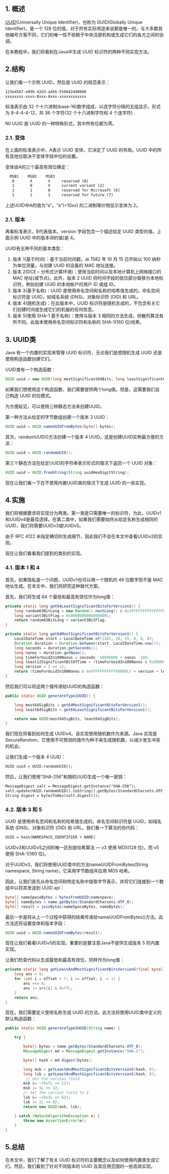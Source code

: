 ## 1. 概述

[UUID](https://www.baeldung.com/java-uuid)(Universally Unique Identifier)，也称为 GUID(Globally Unique Identifier)，是一个 128 位的值，对于所有实际用途来说都是唯一的。与大多数其他编号方案不同，它们的唯一性不依赖于中央注册机构或生成它们的各方之间的协调。

在本教程中，我们将看到在Java中生成 UUID 标识符的两种不同实现方法。

## 2.结构

让我们看一个示例 UUID，然后是 UUID 的规范表示：

```markdown
123e4567-e89b-42d3-a456-556642440000
xxxxxxxx-xxxx-Bxxx-Axxx-xxxxxxxxxxxx
```

标准表示由 32 个十六进制(base-16)数字组成，以连字符分隔的五组显示，形式为 8-4-4-4-12，共 36 个字符(32 个十六进制字符和 4 个连字符) .

Nil UUID 是 UUID 的一种特殊形式，其中所有位都为零。

### 2.1. 变体

在上面的标准表示中，A表示 UUID 变体，它决定了 UUID 的布局。UUID 中的所有其他位取决于变体字段中位的设置。

变体由A的三个最高有效位确定：

```markdown
  MSB1    MSB2    MSB3
   0       X       X     reserved (0)
   1       0       X     current variant (2)
   1       1       0     reserved for Microsoft (6)
   1       1       1     reserved for future (7)
```

上述UUID中A的值为“a”。“a”(=10xx) 的二进制等价物显示变体为 2。

### 2.1. 版本

再看标准表示，B代表版本。version 字段包含一个描述给定 UUID 类型的值。上面示例 UUID 中的版本(B的值)是 4。

UUID有五种不同的基本类型：

1.  版本 1(基于时间)：基于当前时间戳，从 1582 年 10 月 15 日开始以 100 纳秒为单位测量，与创建 UUID 的设备的 MAC 地址连接。
2.  版本 2(DCE – 分布式计算环境)：使用当前时间以及本地计算机上网络接口的 MAC 地址(或节点)。此外，版本 2 UUID 将时间字段的低位部分替换为本地标识符，例如创建 UUID 的本地帐户的用户 ID 或组 ID。
3.  版本 3(基于名称)：UUID 是使用命名空间和名称的哈希值生成的。命名空间标识符是 UUID，如域名系统 (DNS)、对象标识符 (OID) 和 URL。
4.  版本 4(随机生成)：在此版本中，UUID 标识符是随机生成的，不包含有关它们创建时间或生成它们的机器的任何信息。
5.  版本 5(使用 SHA-1 基于名称)：使用与版本 3 相同的方法生成，但散列算法有所不同。此版本使用命名空间标识符和名称的 SHA-1(160 位)哈希。

## 3. UUID类

Java 有一个内置的实现来管理 UUID 标识符，无论我们是想随机生成 UUID 还是使用构造函数创建它们。

UUID类有一个构造函数：

```java
UUID uuid = new UUID(long mostSignificant64Bits, long leastSignificant64Bits);
```

如果我们想使用这个构造函数，我们需要提供两个long值。但是，这需要我们自己构造 UUID 的位模式。

为方便起见，可以使用三种静态方法来创建UUID。

第一种方法从给定的字节数组创建一个版本 3 UUID：

```java
UUID uuid = UUID.nameUUIDFromBytes(byte[] bytes);
```

其次，randomUUID()方法创建一个版本 4 UUID。这是创建UUID实例最方便的方法：

```java
UUID uuid = UUID.randomUUID();
```

第三个静态方法在给定UUID的字符串表示形式的情况下返回一个 UUID 对象：

```java
UUID uuid = UUID.fromString(String uuidHexDigitString);
```

现在让我们看一下在不使用内置UUID类的情况下生成 UUID 的一些实现。

## 4.实施

我们将根据要求将实现分为两类。第一类是只需要唯一的标识符，为此，UUIDv1和UUIDv4是最佳选择。在第二类中，如果我们需要始终从给定名称生成相同的 UUID，我们将需要UUIDv3或UUIDv5。

由于 RFC 4122 未指定确切的生成细节，因此我们不会在本文中查看UUIDv2的实现。

现在让我们看看我们提到的类别的实现。

### 4.1. 版本 1 和 4

首先，如果隐私是一个问题，UUIDv1也可以用一个随机的 48 位数字而不是 MAC 地址生成。在本文中，我们将研究这种替代方案。

首先，我们将生成 64 个最低和最高有效位作为long值：

```java
private static long get64LeastSignificantBitsForVersion1() {
    long random63BitLong = new Random().nextLong() & 0x3FFFFFFFFFFFFFFFL;
    long variant3BitFlag = 0x8000000000000000L;
    return random63BitLong + variant3BitFlag;
}

private static long get64MostSignificantBitsForVersion1() {
    LocalDateTime start = LocalDateTime.of(1582, 10, 15, 0, 0, 0);
    Duration duration = Duration.between(start, LocalDateTime.now());
    long seconds = duration.getSeconds();
    long nanos = duration.getNano();
    long timeForUuidIn100Nanos = seconds  10000000 + nanos  100;
    long least12SignificantBitOfTime = (timeForUuidIn100Nanos & 0x000000000000FFFFL) >> 4;
    long version = 1 << 12;
    return (timeForUuidIn100Nanos & 0xFFFFFFFFFFFF0000L) + version + least12SignificatBitOfTime;
}
```

然后我们可以将这两个值传递给UUID的构造函数：

```java
public static UUID generateType1UUID() {

    long most64SigBits = get64MostSignificantBitsForVersion1();
    long least64SigBits = get64LeastSignificantBitsForVersion1();

    return new UUID(most64SigBits, least64SigBits);
}
```

我们现在将看到如何生成 UUIDv4。该实现使用随机数作为来源。Java 实现是SecureRandom，它使用不可预测的值作为种子来生成随机数，以减少发生冲突的机会。

让我们生成一个版本 4 UUID：

```markdown
UUID uuid = UUID.randomUUID();
```

然后，让我们使用“SHA-256”和随机UUID生成一个唯一密钥：

```markdown
MessageDigest salt = MessageDigest.getInstance("SHA-256");
salt.update(UUID.randomUUID().toString().getBytes(StandardCharsets.UTF_8));
String digest = bytesToHex(salt.digest());
```

### 4.2. 版本 3 和 5

UUID 是使用命名空间和名称的哈希值生成的。命名空间标识符是 UUID，如域名系统 (DNS)、对象标识符 (OID) 和 URL。我们看一下算法的伪代码：

```markdown
UUID = hash(NAMESPACE_IDENTIFIER + NAME)
```

UUIDv3和UUIDv5之间的唯一区别是哈希算法 — v3 使用 MD5(128 位)，而 v5 使用 SHA-1(160 位)。

对于UUIDv3，我们将使用UUID类中的方法nameUUIDFromBytes(String namespace, String name)，它采用字节数组并应用 MD5 哈希。

因此，让我们首先从命名空间和特定名称中提取字节表示，并将它们连接到一个数组中以将其发送到 UUID api：

```java
byte[] nameSpaceBytes = bytesFromUUID(namespace);
byte[] nameBytes = name.getBytes(StandardCharsets.UTF_8);
byte[] result = joinBytes(nameSpaceBytes, nameBytes);
```

最后一步是将从上一个过程中获得的结果传递给nameUUIDFromBytes()方法。此方法还将设置变体和版本字段：

```java
UUID uuid = UUID.nameUUIDFromBytes(result);
```

现在让我们看看UUIDv5的实现。重要的是要注意Java不提供生成版本 5 的内置实现。

让我们检查代码以生成最低和最高有效位，同样作为long值：

```java
private static long getLeastAndMostSignificantBitsVersion5(final byte[] src, final int offset) {
    long ans = 0;
    for (int i = offset + 7; i >= offset; i -= 1) {
        ans <<= 8;
        ans |= src[i] & 0xffL;
    }
    return ans;
}
```

现在，我们需要定义使用名称生成 UUID 的方法。此方法将使用UUID类中定义的默认构造函数：

```java
public static UUID generateType5UUID(String name) {

    try {

        byte[] bytes = name.getBytes(StandardCharsets.UTF_8);
        MessageDigest md = MessageDigest.getInstance("SHA-1");

        byte[] hash = md.digest(bytes);

        long msb = getLeastAndMostSignificantBitsVersion5(hash, 0);
        long lsb = getLeastAndMostSignificantBitsVersion5(hash, 8);
         // Set the version field
        msb &= ~(0xfL << 12);
        msb |= 5L << 12;
        // Set the variant field to 2
        lsb &= ~(0x3L << 62);
        lsb |= 2L << 62;
        return new UUID(msb, lsb);

    } catch (NoSuchAlgorithmException e) {
        throw new AssertionError(e);
    }
}
```

## 5.总结

在本文中，我们了解了有关 UUID 标识符的主要概念以及如何使用内置类生成它们。然后，我们看到了针对不同版本的 UUID 及其应用范围的一些高效实现。